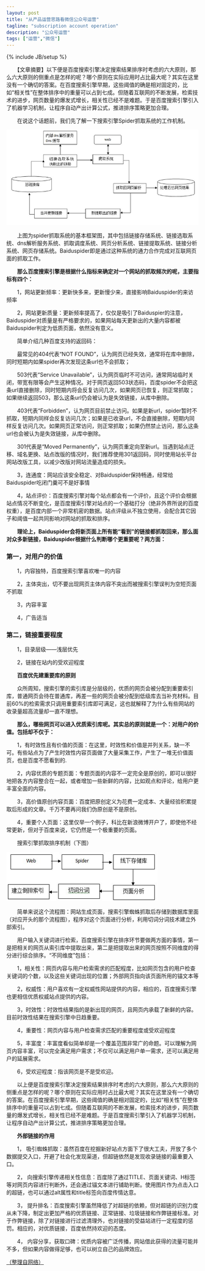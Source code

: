 ```yaml
---
layout: post
title: "从产品运营思路看微信公众号运营"
tagline: "subscription account operation"
description: "公众号运营"
tags: ["运营","微信"]
---
```

{% include JB/setup %}

　　【文章摘要】以下便是百度搜索引擎决定搜索结果排序时考虑的六大原则，那么六大原则的侧重点是怎样的呢？哪个原则在实际应用时占比最大呢？其实在这里没有一个确切的答案。在百度搜索引擎早期，这些阈值的确是相对固定的，比如“相关性”在整体排序中的重量可以占到七成。但随着互联网的不断发展，检索技术的进步，网页数量的爆发式增长，相关性已经不是难题。于是百度搜索引擎引入了机器学习机制，让程序自动产出计算公式，推进排序策略更加合理。

　　在说这个话题前，我们先了解一下搜索引擎Spider抓取系统的工作机制。

<img src="/assets/media/20150303_1.png" alt="Pic" class="img-center">

　　上图为spider抓取系统的基本框架图，其中包括链接存储系统、链接选取系统、dns解析服务系统、抓取调度系统、网页分析系统、链接提取系统、链接分析系统、网页存储系统。Baiduspider即是通过这种系统的通力合作完成对互联网页面的抓取工作。

　　**那么百度搜索引擎是根据什么指标来确定对一个网站的抓取频次的呢，主要指标有四个：**

　　1，网站更新频率：更新快多来，更新慢少来，直接影响Baiduspider的来访频率

　　2，网站更新质量：更新频率提高了，仅仅是吸引了Baiduspier的注意，Baiduspider对质量是有严格要求的，如果网站每天更新出的大量内容都被Baiduspider判定为低质页面，依然没有意义。

　　简单介绍几种百度支持的返回码：


　　最常见的404代表“NOT FOUND”，认为网页已经失效，通常将在库中删除，同时短期内如果spider再次发现这条url也不会抓取；

　　503代表“Service Unavailable”，认为网页临时不可访问，通常网站临时关闭，带宽有限等会产生这种情况。对于网页返回503状态码，百度spider不会把这条url直接删除，同时短期内将会反复访问几次，如果网页已恢复，则正常抓取；如果继续返回503，那么这条url仍会被认为是失效链接，从库中删除。

　　403代表“Forbidden”，认为网页目前禁止访问。如果是新url，spider暂时不抓取，短期内同样会反复访问几次；如果是已收录url，不会直接删除，短期内同样反复访问几次。如果网页正常访问，则正常抓取；如果仍然禁止访问，那么这条url也会被认为是失效链接，从库中删除。

　　301代表是“Moved Permanently”，认为网页重定向至新url。当遇到站点迁移、域名更换、站点改版的情况时，我们推荐使用301返回码，同时使用站长平台网站改版工具，以减少改版对网站流量造成的损失。

　　3，连通度：网站应该安全稳定、对Baiduspider保持畅通，经常给Baiduspider吃闭门羹可不是好事情

　　4，站点评价：百度搜索引擎对每个站点都会有一个评价，且这个评价会根据站点情况不断变化，是百度搜索引擎对站点的一个基础打分（绝非外界所说的百度权重），是百度内部一个非常机密的数据。站点评级从不独立使用，会配合其它因子和阈值一起共同影响对网站的抓取和排序。

　　**理论上，Baiduspider会将新页面上所有能“看到”的链接都抓取回来，那么面对众多新链接，Baiduspider根据什么判断哪个更重要呢？两方面：**


### 第一，对用户的价值 ###

　　1，内容独特，百度搜索引擎喜欢唯一的内容

　　2，主体突出，切不要出现网页主体内容不突出而被搜索引擎误判为空短页面不抓取

　　3，内容丰富

　　4，广告适当


### 第二，链接重要程度 ###

　　1，目录层级——浅层优先

　　2，链接在站内的受欢迎程度

　　**百度优先建重要库的原则**

　　众所周知，搜索引擎的索引库是分层级的，优质的网页会被分配到重要索引库，普通网页会待在普通库，再差一些的网页会被分配到低级库去当补充材料。目前60%的检索需求只调用重要索引库即可满足，这也就解释了为什么有些网站的收录量超高流量却一直不理想。

　　**那么，哪些网页可以进入优质索引库呢。其实总的原则就是一个：对用户的价值。包括却不仅于：**

　　1，有时效性且有价值的页面：在这里，时效性和价值是并列关系，缺一不可。有些站点为了产生时效性内容页面做了大量采集工作，产生了一堆无价值面页，也是百度不愿看到的.

　　2，内容优质的专题页面：专题页面的内容不一定完全是原创的，即可以很好地把各方内容整合在一起，或者增加一些新鲜的内容，比如观点和评论，给用户更丰富全面的内容。

　　3，高价值原创内容页面：百度把原创定义为花费一定成本、大量经验积累提取后形成的文章。千万不要再问我们伪原创是不是原创。

　　4，重要个人页面：这里仅举一个例子，科比在新浪微博开户了，即使他不经常更新，但对于百度来说，它仍然是一个极重要的页面。

　　搜索引擎抓取排序机制（下图）

<img src="/assets/media/20150303_2.png" alt="Pic" class="img-center">


　　简单来说这个流程图：网站生成页面，搜索引擎蜘蛛抓取后存储到数据库里面（对应开头的那个流程图），程序对这个页面进行分析，利用切词分词技术建立外部索引。

　　用户输入关键词进行检索，百度搜索引擎在排序环节要做两方面的事情，第一是把相关的网页从索引库中提取出来，第二是把提取出来的网页按照不同维度的得分进行综合排序。“不同维度”包括：

　　1，相关性：网页内容与用户检索需求的匹配程度，比如网页包含的用户检查关键词的个数，以及这些关键词出现的位置；外部网页指向该页面所用的锚文本等

　　2，权威性：用户喜欢有一定权威性网站提供的内容，相应的，百度搜索引擎也更相信优质权威站点提供的内容。

　　3，时效性：时效性结果指的是新出现的网页，且网页内承载了新鲜的内容。目前时效性结果在搜索引擎中日趋重要。

　　4，重要性：网页内容与用户检查需求匹配的重要程度或受欢迎程度

　　5，丰富度：丰富度看似简单却是一个覆盖范围非常广的命题。可以理解为网页内容丰富，可以完全满足用户需求；不仅可以满足用户单一需求，还可以满足用户的延展需求。

　　6，受欢迎程度：指该网页是不是受欢迎。

　　以上便是百度搜索引擎决定搜索结果排序时考虑的六大原则，那么六大原则的侧重点是怎样的呢？哪个原则在实际应用时占比最大呢？其实在这里没有一个确切的答案。在百度搜索引擎早期，这些阈值的确是相对固定的，比如“相关性”在整体排序中的重量可以占到七成。但随着互联网的不断发展，检索技术的进步，网页数量的爆发式增长，相关性已经不是难题。于是百度搜索引擎引入了机器学习机制，让程序自动产出计算公式，推进排序策略更加合理。

　　**外部链接的作用**

　　1， 吸引蜘蛛抓取：虽然百度在挖掘新好站点方面下了很大工夫，开放了多个数据提交入口，开避了社会化发现渠道，但超链依然是发现收录链接的最重要入口。

　　2， 向搜索引擎传递相关性信息：百度除了通过TITLE、页面关键词、H标签等对网页内容进行判断外，还会通过锚文本进行铺助判断。使用图片作为点击入口的超链，也可以通过alt属性和title标签向百度传情达意。

　　3， 提升排名：百度搜索引擎虽然降低了对超链的依赖，但对超链的识别力度从未下降，制定出更加严格的优质链接、正常链接、垃圾链接和作弊链接标准。对于作弊链接，除了对链接进行过滤清理外，也对链接的受益站进行一定程度的惩罚。相应的，对优质链接，百度依然持欢迎的态度。

　　4， 内容分享，获取口碑：优质内容被广泛传播，网站借此获得的流量可能并不多，但如果内容做得足够，也可以树立自己的品牌效应。

 



[（整理自网络）][post]

[post]: http://zhanzhang.baidu.com/college/courseinfo?id=144

